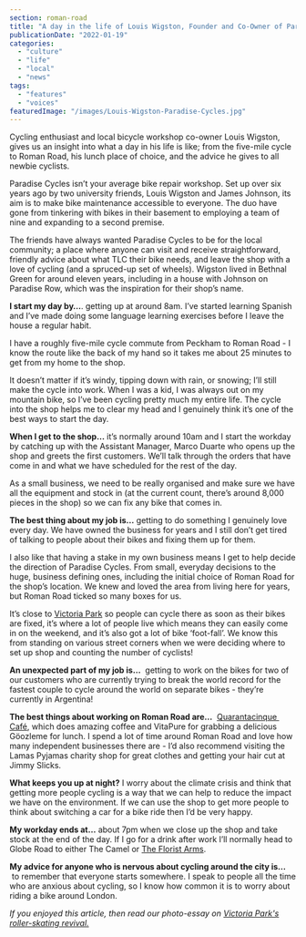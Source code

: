 ```yaml
---
section: roman-road
title: "A day in the life of Louis Wigston, Founder and Co-Owner of Paradise Cycles"
publicationDate: "2022-01-19"
categories: 
  - "culture"
  - "life"
  - "local"
  - "news"
tags: 
  - "features"
  - "voices"
featuredImage: "/images/Louis-Wigston-Paradise-Cycles.jpg"
---
```


Cycling enthusiast and local bicycle workshop co-owner Louis Wigston, gives us an insight into what a day in his life is like; from the five-mile cycle to Roman Road, his lunch place of choice, and the advice he gives to all newbie cyclists.

Paradise Cycles isn’t your average bike repair workshop. Set up over six years ago by two university friends, Louis Wigston and James Johnson, its aim is to make bike maintenance accessible to everyone. The duo have gone from tinkering with bikes in their basement to employing a team of nine and expanding to a second premise. 

The friends have always wanted Paradise Cycles to be for the local community; a place where anyone can visit and receive straightforward, friendly advice about what TLC their bike needs, and leave the shop with a love of cycling (and a spruced-up set of wheels). Wigston lived in Bethnal Green for around eleven years, including in a house with Johnson on Paradise Row, which was the inspiration for their shop’s name.

**I start my day by…**. getting up at around 8am. I’ve started learning Spanish and I’ve made doing some language learning exercises before I leave the house a regular habit.

I have a roughly five-mile cycle commute from Peckham to Roman Road - I know the route like the back of my hand so it takes me about 25 minutes to get from my home to the shop. 

It doesn’t matter if it’s windy, tipping down with rain, or snowing; I’ll still make the cycle into work. When I was a kid, I was always out on my mountain bike, so I’ve been cycling pretty much my entire life. The cycle into the shop helps me to clear my head and I genuinely think it’s one of the best ways to start the day.

**When I get to the shop…** it’s normally around 10am and I start the workday by catching up with the Assistant Manager, Marco Duarte who opens up the shop and greets the first customers. We’ll talk through the orders that have come in and what we have scheduled for the rest of the day.

As a small business, we need to be really organised and make sure we have all the equipment and stock in (at the current count, there’s around 8,000 pieces in the shop) so we can fix any bike that comes in.

**The best thing about my job is…** getting to do something I genuinely love every day. We have owned the business for years and I still don’t get tired of talking to people about their bikes and fixing them up for them.

I also like that having a stake in my own business means I get to help decide the direction of Paradise Cycles. From small, everyday decisions to the huge, business defining ones, including the initial choice of Roman Road for the shop’s location. We knew and loved the area from living here for years, but Roman Road ticked so many boxes for us. 

It’s close to [Victoria Park](https://www.towerhamlets.gov.uk/lgnl/leisure_and_culture/parks_and_open_spaces/victoria_park/victoria_park.aspx) so people can cycle there as soon as their bikes are fixed, it’s where a lot of people live which means they can easily come in on the weekend, and it’s also got a lot of bike ‘foot-fall’. We know this from standing on various street corners when we were deciding where to set up shop and counting the number of cyclists!

**An unexpected part of my job is…**  getting to work on the bikes for two of our customers who are currently trying to break the world record for the fastest couple to cycle around the world on separate bikes - they’re currently in Argentina!

**The best things about working on Roman Road are…**  [Quarantacinque  Café](https://romanroadlondon.com/lockdown-photo-essay-quarantacinque-francesco-ragazzi/), which does amazing coffee and VitaPure for grabbing a delicious Göozleme for lunch. I spend a lot of time around Roman Road and love how many independent businesses there are - I’d also recommend visiting the Lamas Pyjamas charity shop for great clothes and getting your hair cut at Jimmy Slicks.

**What keeps you up at night?** I worry about the climate crisis and think that getting more people cycling is a way that we can help to reduce the impact we have on the environment. If we can use the shop to get more people to think about switching a car for a bike ride then I’d be very happy.

**My workday ends at…** about 7pm when we close up the shop and take stock at the end of the day. If I go for a drink after work I’ll normally head to Globe Road to either The Camel or [The Florist Arms](https://www.floristarms.co.uk/).

**My advice for anyone who is nervous about cycling around the city is…**  to remember that everyone starts somewhere. I speak to people all the time who are anxious about cycling, so I know how common it is to worry about riding a bike around London.

_If you enjoyed this article, then read our photo-essay on [Victoria Park's roller-skating revival.](https://romanroadlondon.com/roller-skating-victoria-park-photoessay/)_


